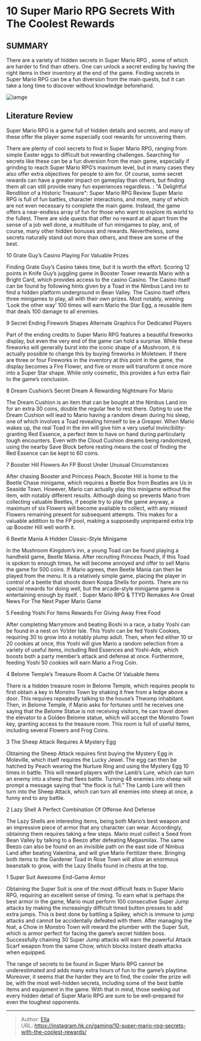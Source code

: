 # 10 Super Mario RPG Secrets With The Coolest Rewards


## SUMMARY 


 There are a variety of hidden secrets in 
Super Mario RPG
, some of which are harder to find than others. 
 One can unlock a secret ending by having the right items in their inventory at the end of the game. 
 Finding secrets in 
Super Mario RPG
 can be a fun diversion from the main quests, but it can take a long time to discover without knowledge beforehand. 

![iamge](https://static1.srcdn.com/wordpress/wp-content/uploads/2023/12/10-super-mario-rpg-secrets-with-the-coolest-rewards.jpg)

## Literature Review

Super Mario RPG is a game full of hidden details and secrets, and many of these offer the player some especially cool rewards for uncovering them.




There are plenty of cool secrets to find in Super Mario RPG, ranging from simple Easter eggs to difficult but rewarding challenges. Searching for secrets like these can be a fun diversion from the main game, especially if grinding to reach Super Mario RPG’s maximum level, but in many cases they also offer extra objectives for people to aim for. Of course, some secret rewards can have a greater impact on gameplay than others, but finding them all can still provide many fun experiences regardless.
 : &#34;A Delightful Rendition of a Historic Treasure&#34;: Super Mario RPG Review
Super Mario RPG is full of fun battles, character interactions, and more, many of which are not even necessary to complete the main game. Instead, the game offers a near-endless array of fun for those who want to explore its world to the fullest. There are side quests that offer no reward at all apart from the sense of a job well done, a multitude of fun minigames to play, and, of course, many other hidden bonuses and rewards. Nevertheless, some secrets naturally stand out more than others, and these are some of the best.









 








 10  Grate Guy’s Casino 
Playing For Valuable Prizes


 







Finding Grate Guy’s Casino takes time, but it is worth the effort. Scoring 12 points in Knife Guy’s juggling game in Booster Tower rewards Mario with a Bright Card, which provides access to the casino Casino. The Casino itself can be found by following hints given by a Toad in the Nimbus Land inn to find a hidden platform underground in Bean Valley. The Casino itself offers three minigames to play, all with their own prizes. Most notably, winning ‘Look the other way’ 100 times will earn Mario the Star Egg, a reusable item that deals 100 damage to all enemies.





 9  Secret Ending Firework Shapes 
Alternate Graphics For Dedicated Players
        

Part of the ending credits to Super Mario RPG features a beautiful fireworks display, but even the very end of the game can hold a surprise. While these fireworks will generally burst into the iconic shape of a Mushroom, it is actually possible to change this by buying fireworks in Moletown. If there are three or four Fireworks in the inventory at this point in the game, the display becomes a Fire Flower, and five or more will transform it once more into a Super Star shape. While only cosmetic, this provides a fun extra flair to the game’s conclusion.







 8  Dream Cushion’s Secret Dream 
A Rewarding Nightmare For Mario
        

The Dream Cushion is an item that can be bought at the Nimbus Land inn for an extra 30 coins, double the regular fee to rest there. Opting to use the Dream Cushion will lead to Mario having a random dream during his sleep, one of which involves a Toad revealing himself to be a Greaper. When Mario wakes up, the real Toad in the inn will give him a very useful invincibility-granting Red Essence, a perfect item to have on hand during particularly tough encounters.
Even with the Cloud Cushion dreams being randomized, using the nearby Save Block before resting means the cost of finding the Red Essence can be kept to 60 coins. 






 7  Booster Hill Flowers 
An FP Boost Under Unusual Circumstances
        

After chasing Booster and Princess Peach, Booster Hill is home to the Beetle Chase minigame, which requires a Beetle Box from Beatles are Us in Seaside Town. However, Mario can actually play this minigame without the item, with notably different results. Although doing so prevents Mario from collecting valuable Beetles, if people try to play the game anyway, a maximum of six Flowers will become available to collect, with any missed Flowers remaining present for subsequent attempts. This makes for a valuable addition to the FP pool, making a supposedly unprepared extra trip up Booster Hill well worth it.





 6  Beetle Mania 
A Hidden Classic-Style Minigame
        

In the Mushroom Kingdom’s inn, a young Toad can be found playing a handheld game, Beetle Mania. After recruiting Princess Peach, if this Toad is spoken to enough times, he will become annoyed and offer to sell Mario the game for 500 coins. If Mario agrees, then Beetle Mania can then be played from the menu. It is a relatively simple game, placing the player in control of a beetle that shoots down Koopa Shells for points. There are no special rewards for doing well, but the arcade-style minigame game is entertaining enough by itself.
 : Super Mario RPG &amp; TTYD Remakes Are Great News For The Next Paper Mario Game





 5  Feeding Yoshi For Items 
Rewards For Giving Away Free Food


 







After completing Marrymore and beating Boshi in a race, a baby Yoshi can be found in a nest on Yo’ster Isle. This Yoshi can be fed Yoshi Cookies, requiring 30 to grow into a notably plump adult. Then, when fed either 10 or 20 cookies at once, this Yoshi will give Mario a random selection from a variety of useful items, including Red Essences and Yoshi-Ade, which boosts both a party member’s attack and defense at once. Furthermore, feeding Yoshi 50 cookies will earn Mario a Frog Coin.





 4  Belome Temple’s Treasure Room 
A Cache Of Valuable Items
        

There is a hidden treasure room in Belome Temple, which requires people to first obtain a key in Monstro Town by shaking it free from a ledge above a door. This requires repeatedly talking to the house’s Thwomp inhabitant. Then, in Belome Temple, if Mario asks for fortunes until he receives one saying that the Belome Statue is not receiving visitors, he can travel down the elevator to a Golden Belome statue, which will accept the Monstro Town key, granting access to the treasure room. This room is full of useful items, including several Flowers and Frog Coins.





 3  The Sheep Attack 
Requires A Mystery Egg
        

Obtaining the Sheep Attack requires first buying the Mystery Egg in Moleville, which itself requires the Lucky Jewel. The egg can then be hatched by Peach wearing the Nurture Ring and using the Mystery Egg 10 times in battle. This will reward players with the Lamb’s Lure, which can turn an enemy into a sheep that flees battle. Turning 48 enemies into sheep will prompt a message saying that “the flock is full.” The Lamb Lure will then turn into the Sheep Attack, which can turn all enemies into sheep at once, a funny end to any battle.





 2  Lazy Shell 
A Perfect Combination Of Offense And Defense


 







The Lazy Shells are interesting items, being both Mario’s best weapon and an impressive piece of armor that any character can wear. Accordingly, obtaining them requires taking a few steps. Mario must collect a Seed from Bean Valley by talking to a Beezo after defeating Megasmilax. The same Beezo can also be found on an invisible path on the east side of Nimbus Land after beating Valentina, and will give Mario Fertilizer there. Bringing both items to the Gardener Toad in Rose Town will allow an enormous beanstalk to grow, with the Lazy Shells found in chests at the top.





 1  Super Suit 
Awesome End-Game Armor
        

Obtaining the Super Suit is one of the most difficult feats in Super Mario RPG, requiring an excellent sense of timing. To earn what is perhaps the best armor in the game, Mario must perform 100 consecutive Super Jump attacks by making the increasingly difficult timed button presses to add extra jumps. This is best done by battling a Spikey, which is immune to jump attacks and cannot be accidentally defeated with them. After managing the feat, a Chow in Monstro Town will reward the plumber with the Super Suit, which is armor perfect for facing the game’s secret hidden boss.
Successfully chaining 30 Super Jump attacks will earn the powerful Attack Scarf weapon from the same Chow, which blocks instant death attacks when equipped. 

The range of secrets to be found in Super Mario RPG cannot be underestimated and adds many extra hours of fun to the game’s playtime. Moreover, it seems that the harder they are to find, the cooler the prize will be, with the most well-hidden secrets, including some of the best battle items and equipment in the game. With that in mind, those seeking out every hidden detail of Super Mario RPG are sure to be well-prepared for even the toughest opponents.


---

> Author: [Ella](https://instagram.hk.cn/)  
> URL: https://instagram.hk.cn/gaming/10-super-mario-rpg-secrets-with-the-coolest-rewards/  

